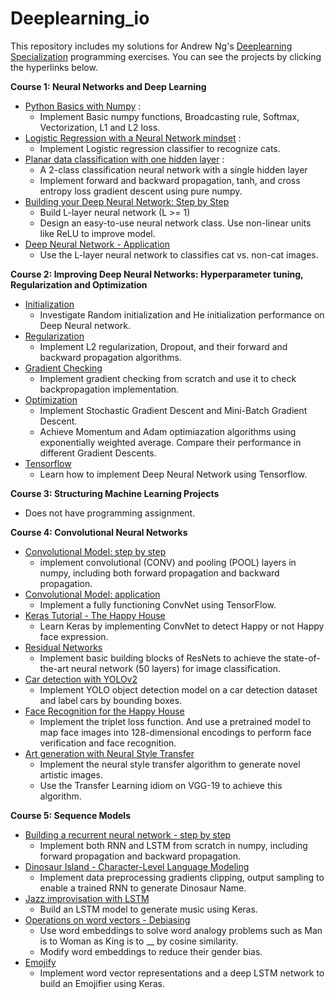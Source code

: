 # Deeplearning_io
This repository includes my solutions for Andrew Ng's [Deeplearning Specialization](https://www.coursera.org/specializations/deep-learning) programming exercises.
You can see the projects by clicking the hyperlinks below.

**Course 1: Neural Networks and Deep Learning**
- [Python Basics with Numpy](https://github.com/XuShaoming/Deeplearning_io/blob/master/Neural_Networks_and_Deep_Learning/Python%2BBasics%2BWith%2BNumpy%2Bv3.ipynb) :
  - Implement Basic numpy functions, Broadcasting rule, Softmax, Vectorization, L1 and L2 loss.
- [Logistic Regression with a Neural Network mindset](https://github.com/XuShaoming/Deeplearning_io/blob/master/Neural_Networks_and_Deep_Learning/Logistic%2BRegression%2Bwith%2Ba%2BNeural%2BNetwork%2Bmindset%2Bv5.ipynb) :
  - Implement Logistic regression classifier to recognize cats. 
- [Planar data classification with one hidden layer](https://github.com/XuShaoming/Deeplearning_io/blob/master/Neural_Networks_and_Deep_Learning/Planar%2Bdata%2Bclassification%2Bwith%2Bone%2Bhidden%2Blayer%2Bv5.ipynb) : 
  - A 2-class classification neural network with a single hidden layer
  - Implement forward and backward propagation, tanh, and cross entropy loss gradient descent using pure numpy.
- [Building your Deep Neural Network: Step by Step](https://github.com/XuShaoming/Deeplearning_io/blob/master/Neural_Networks_and_Deep_Learning/Building%2Byour%2BDeep%2BNeural%2BNetwork%2B-%2BStep%2Bby%2BStep%2Bv8.ipynb)
  - Build L-layer neural network (L >= 1)
  - Design an easy-to-use neural network class. Use non-linear units like ReLU to improve model.
- [Deep Neural Network - Application](https://github.com/XuShaoming/Deeplearning_io/blob/master/Neural_Networks_and_Deep_Learning/Deep%2BNeural%2BNetwork%2B-%2BApplication%2Bv8.ipynb)
  - Use the L-layer neural network to classifies cat vs. non-cat images.
  
**Course 2: Improving Deep Neural Networks: Hyperparameter tuning, Regularization and Optimization**
- [Initialization](https://github.com/XuShaoming/Deeplearning_io/blob/master/Hyperparameter_tuning_Regularization_and_Optimization/Initialization.ipynb)
  - Investigate Random initialization and He initialization performance on Deep Neural network.
- [Regularization](https://github.com/XuShaoming/Deeplearning_io/blob/master/Hyperparameter_tuning_Regularization_and_Optimization/Regularization%2B-%2Bv2.ipynb)
  - Implement L2 regularization, Dropout, and their forward and backward propagation algorithms. 
- [Gradient Checking](https://github.com/XuShaoming/Deeplearning_io/blob/master/Hyperparameter_tuning_Regularization_and_Optimization/Gradient%2BChecking%2Bv1.ipynb)
  - Implement gradient checking from scratch and use it to check backpropagation implementation.
- [Optimization](https://github.com/XuShaoming/Deeplearning_io/blob/master/Hyperparameter_tuning_Regularization_and_Optimization/Optimization%2Bmethods.ipynb)
  - Implement Stochastic Gradient Descent and Mini-Batch Gradient Descent.
  - Achieve Momentum and Adam optimiazation algorithms using exponentially weighted average. Compare their performance in different Gradient Descents. 
- [Tensorflow](https://github.com/XuShaoming/Deeplearning_io/blob/master/Hyperparameter_tuning_Regularization_and_Optimization/Tensorflow%2BTutorial.ipynb)
  - Learn how to implement Deep Neural Network using Tensorflow.

**Course 3: Structuring Machine Learning Projects**
- Does not have programming assignment.

**Course 4: Convolutional Neural Networks**
- [Convolutional Model: step by step](https://github.com/XuShaoming/Deeplearning_io/blob/master/Convolutional_Neural_Networks/Convolution%2Bmodel%2B-%2BStep%2Bby%2BStep%2B-%2Bv2.ipynb)
  - implement convolutional (CONV) and pooling (POOL) layers in numpy, including both forward propagation and backward propagation.
- [Convolutional Model: application](https://github.com/XuShaoming/Deeplearning_io/blob/master/Convolutional_Neural_Networks/Convolution%2Bmodel%2B-%2BApplication%2B-%2Bv1.ipynb)
  - Implement a fully functioning ConvNet using TensorFlow.
- [Keras Tutorial - The Happy House](https://github.com/XuShaoming/Deeplearning_io/blob/master/Convolutional_Neural_Networks/Keras%2B-%2BTutorial%2B-%2BHappy%2BHouse%2Bv2.ipynb)
  - Learn Keras by implementing ConvNet to detect Happy or not Happy face expression.
- [Residual Networks](https://github.com/XuShaoming/Deeplearning_io/blob/master/Convolutional_Neural_Networks/Residual%2BNetworks%2B-%2Bv2.ipynb)
  - Implement basic building blocks of ResNets to achieve the state-of-the-art neural network (50 layers) for image classification. 
- [Car detection with YOLOv2](https://github.com/XuShaoming/Deeplearning_io/blob/master/Convolutional_Neural_Networks/Autonomous%2Bdriving%2Bapplication%2B-%2BCar%2Bdetection%2B-%2Bv3.ipynb)
  - Implement YOLO object detection model on a car detection dataset and label cars by bounding boxes.
- [Face Recognition for the Happy House](https://github.com/XuShaoming/Deeplearning_io/blob/master/Convolutional_Neural_Networks/Face%2BRecognition%2Bfor%2Bthe%2BHappy%2BHouse%2B-%2Bv3.ipynb)
  - Implement the triplet loss function. And use a pretrained model to map face images into 128-dimensional encodings to perform face verification and face recognition.
- [Art generation with Neural Style Transfer](https://github.com/XuShaoming/Deeplearning_io/blob/master/Convolutional_Neural_Networks/Art%2BGeneration%2Bwith%2BNeural%2BStyle%2BTransfer%2B-%2Bv2.ipynb)
  - Implement the neural style transfer algorithm to generate novel artistic images.
  - Use the Transfer Learning idiom on VGG-19 to achieve this algorithm.

**Course 5: Sequence Models**
- [Building a recurrent neural network - step by step](https://github.com/XuShaoming/Deeplearning_io/blob/master/Sequence_Models/Building%2Ba%2BRecurrent%2BNeural%2BNetwork%2B-%2BStep%2Bby%2BStep%2B-%2Bv3.ipynb)
  - Implement both RNN and LSTM from scratch in numpy, including forward propagation and backward propagation.
- [Dinosaur Island - Character-Level Language Modeling](https://github.com/XuShaoming/Deeplearning_io/blob/master/Sequence_Models/Dinosaurus%2BIsland%2B--%2BCharacter%2Blevel%2Blanguage%2Bmodel%2Bfinal%2B-%2Bv3.ipynb)
  - Implement data preprocessing gradients clipping, output sampling to enable a trained RNN to generate Dinosaur Name.
- [Jazz improvisation with LSTM](https://github.com/XuShaoming/Deeplearning_io/blob/master/Sequence_Models/Improvise%2Ba%2BJazz%2BSolo%2Bwith%2Ban%2BLSTM%2BNetwork%2B-%2Bv3.py)
  - Build an LSTM model to generate music using Keras.
- [Operations on word vectors - Debiasing](https://github.com/XuShaoming/Deeplearning_io/blob/master/Sequence_Models/Operations%2Bon%2Bword%2Bvectors%2B-%2Bv2.ipynb)
  - Use word embeddings to solve word analogy problems such as Man is to Woman as King is to __ by cosine similarity.
  - Modify word embeddings to reduce their gender bias.
- [Emojify](https://github.com/XuShaoming/Deeplearning_io/blob/master/Sequence_Models/Emojify%2B-%2Bv2.ipynb)
  - Implement word vector representations and a deep LSTM network to build an Emojifier using Keras. 


 

  
  
 

  






